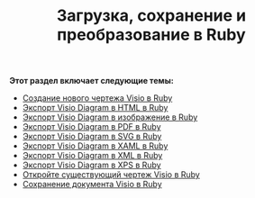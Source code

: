 ﻿---
title: Загрузка, сохранение и преобразование в Ruby
type: docs
weight: 10
url: /ru/java/loading-saving-and-converting-in-ruby/
---
**Этот раздел включает следующие темы:**

- [Создание нового чертежа Visio в Ruby](/diagram/ru/java/creating-a-new-visio-drawing-in-ruby/)
- [Экспорт Visio Diagram в HTML в Ruby](/diagram/ru/java/export-visio-diagram-to-html-in-ruby/)
- [Экспорт Visio Diagram в изображение в Ruby](/diagram/ru/java/export-visio-diagram-to-image-in-ruby/)
- [Экспорт Visio Diagram в PDF в Ruby](/diagram/ru/java/export-visio-diagram-to-pdf-in-ruby/)
- [Экспорт Visio Diagram в SVG в Ruby](/diagram/ru/java/export-visio-diagram-to-svg-in-ruby/)
- [Экспорт Visio Diagram в XAML в Ruby](/diagram/ru/java/export-visio-diagram-to-xaml-in-ruby/)
- [Экспорт Visio Diagram в XML в Ruby](/diagram/ru/java/export-visio-diagram-to-xml-in-ruby/)
- [Экспорт Visio Diagram в XPS в Ruby](/diagram/ru/java/export-visio-diagram-to-xps-in-ruby/)
- [Откройте существующий чертеж Visio в Ruby](/diagram/ru/java/open-an-existing-visio-drawing-in-ruby/)
- [Сохранение документа Visio в Ruby](/diagram/ru/java/saving-visio-document-in-ruby/)
